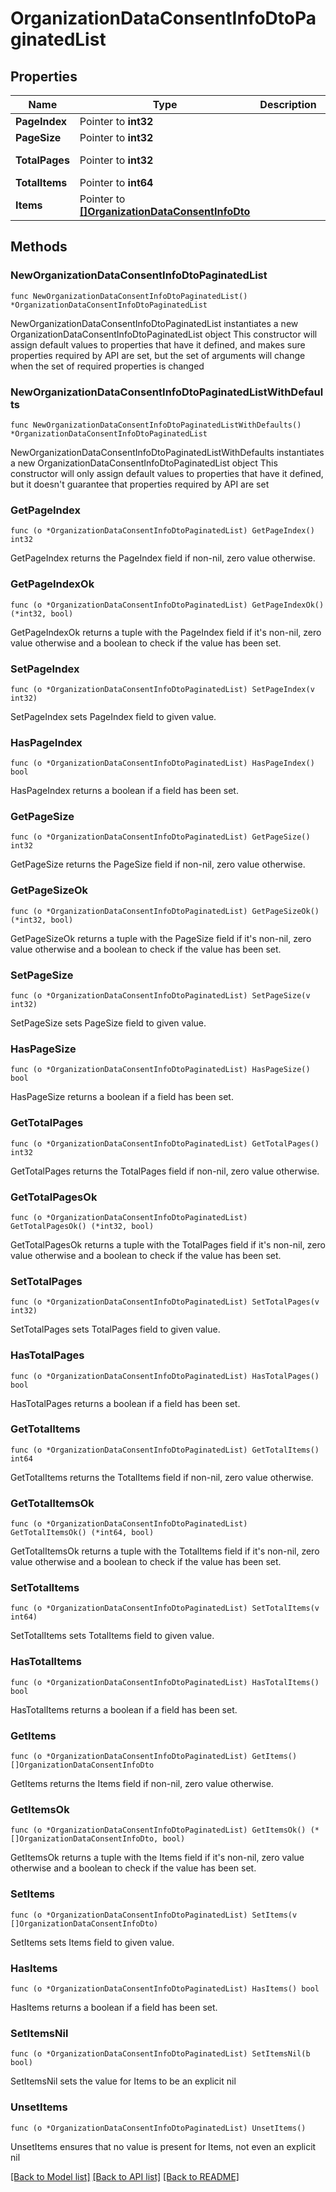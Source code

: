 # OrganizationDataConsentInfoDtoPaginatedList

## Properties

Name | Type | Description | Notes
------------ | ------------- | ------------- | -------------
**PageIndex** | Pointer to **int32** |  | [optional] 
**PageSize** | Pointer to **int32** |  | [optional] 
**TotalPages** | Pointer to **int32** |  | [optional] [readonly] 
**TotalItems** | Pointer to **int64** |  | [optional] 
**Items** | Pointer to [**[]OrganizationDataConsentInfoDto**](OrganizationDataConsentInfoDto.md) |  | [optional] 

## Methods

### NewOrganizationDataConsentInfoDtoPaginatedList

`func NewOrganizationDataConsentInfoDtoPaginatedList() *OrganizationDataConsentInfoDtoPaginatedList`

NewOrganizationDataConsentInfoDtoPaginatedList instantiates a new OrganizationDataConsentInfoDtoPaginatedList object
This constructor will assign default values to properties that have it defined,
and makes sure properties required by API are set, but the set of arguments
will change when the set of required properties is changed

### NewOrganizationDataConsentInfoDtoPaginatedListWithDefaults

`func NewOrganizationDataConsentInfoDtoPaginatedListWithDefaults() *OrganizationDataConsentInfoDtoPaginatedList`

NewOrganizationDataConsentInfoDtoPaginatedListWithDefaults instantiates a new OrganizationDataConsentInfoDtoPaginatedList object
This constructor will only assign default values to properties that have it defined,
but it doesn't guarantee that properties required by API are set

### GetPageIndex

`func (o *OrganizationDataConsentInfoDtoPaginatedList) GetPageIndex() int32`

GetPageIndex returns the PageIndex field if non-nil, zero value otherwise.

### GetPageIndexOk

`func (o *OrganizationDataConsentInfoDtoPaginatedList) GetPageIndexOk() (*int32, bool)`

GetPageIndexOk returns a tuple with the PageIndex field if it's non-nil, zero value otherwise
and a boolean to check if the value has been set.

### SetPageIndex

`func (o *OrganizationDataConsentInfoDtoPaginatedList) SetPageIndex(v int32)`

SetPageIndex sets PageIndex field to given value.

### HasPageIndex

`func (o *OrganizationDataConsentInfoDtoPaginatedList) HasPageIndex() bool`

HasPageIndex returns a boolean if a field has been set.

### GetPageSize

`func (o *OrganizationDataConsentInfoDtoPaginatedList) GetPageSize() int32`

GetPageSize returns the PageSize field if non-nil, zero value otherwise.

### GetPageSizeOk

`func (o *OrganizationDataConsentInfoDtoPaginatedList) GetPageSizeOk() (*int32, bool)`

GetPageSizeOk returns a tuple with the PageSize field if it's non-nil, zero value otherwise
and a boolean to check if the value has been set.

### SetPageSize

`func (o *OrganizationDataConsentInfoDtoPaginatedList) SetPageSize(v int32)`

SetPageSize sets PageSize field to given value.

### HasPageSize

`func (o *OrganizationDataConsentInfoDtoPaginatedList) HasPageSize() bool`

HasPageSize returns a boolean if a field has been set.

### GetTotalPages

`func (o *OrganizationDataConsentInfoDtoPaginatedList) GetTotalPages() int32`

GetTotalPages returns the TotalPages field if non-nil, zero value otherwise.

### GetTotalPagesOk

`func (o *OrganizationDataConsentInfoDtoPaginatedList) GetTotalPagesOk() (*int32, bool)`

GetTotalPagesOk returns a tuple with the TotalPages field if it's non-nil, zero value otherwise
and a boolean to check if the value has been set.

### SetTotalPages

`func (o *OrganizationDataConsentInfoDtoPaginatedList) SetTotalPages(v int32)`

SetTotalPages sets TotalPages field to given value.

### HasTotalPages

`func (o *OrganizationDataConsentInfoDtoPaginatedList) HasTotalPages() bool`

HasTotalPages returns a boolean if a field has been set.

### GetTotalItems

`func (o *OrganizationDataConsentInfoDtoPaginatedList) GetTotalItems() int64`

GetTotalItems returns the TotalItems field if non-nil, zero value otherwise.

### GetTotalItemsOk

`func (o *OrganizationDataConsentInfoDtoPaginatedList) GetTotalItemsOk() (*int64, bool)`

GetTotalItemsOk returns a tuple with the TotalItems field if it's non-nil, zero value otherwise
and a boolean to check if the value has been set.

### SetTotalItems

`func (o *OrganizationDataConsentInfoDtoPaginatedList) SetTotalItems(v int64)`

SetTotalItems sets TotalItems field to given value.

### HasTotalItems

`func (o *OrganizationDataConsentInfoDtoPaginatedList) HasTotalItems() bool`

HasTotalItems returns a boolean if a field has been set.

### GetItems

`func (o *OrganizationDataConsentInfoDtoPaginatedList) GetItems() []OrganizationDataConsentInfoDto`

GetItems returns the Items field if non-nil, zero value otherwise.

### GetItemsOk

`func (o *OrganizationDataConsentInfoDtoPaginatedList) GetItemsOk() (*[]OrganizationDataConsentInfoDto, bool)`

GetItemsOk returns a tuple with the Items field if it's non-nil, zero value otherwise
and a boolean to check if the value has been set.

### SetItems

`func (o *OrganizationDataConsentInfoDtoPaginatedList) SetItems(v []OrganizationDataConsentInfoDto)`

SetItems sets Items field to given value.

### HasItems

`func (o *OrganizationDataConsentInfoDtoPaginatedList) HasItems() bool`

HasItems returns a boolean if a field has been set.

### SetItemsNil

`func (o *OrganizationDataConsentInfoDtoPaginatedList) SetItemsNil(b bool)`

 SetItemsNil sets the value for Items to be an explicit nil

### UnsetItems
`func (o *OrganizationDataConsentInfoDtoPaginatedList) UnsetItems()`

UnsetItems ensures that no value is present for Items, not even an explicit nil

[[Back to Model list]](../README.md#documentation-for-models) [[Back to API list]](../README.md#documentation-for-api-endpoints) [[Back to README]](../README.md)


